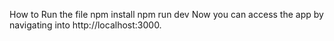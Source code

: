How to Run the file
npm install
npm run dev
Now you can access the app by navigating into http://localhost:3000.
